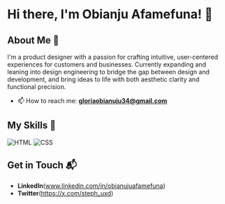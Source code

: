 # Hi there, I'm Obianju Afamefuna! 👋


## About Me 🚀

I'm a product designer with a passion for crafting intuitive, user-centered experiences for customers and businesses. Currently expanding and leaning into design engineering to bridge the gap between design and development, and bring ideas to life with both aesthetic clarity and functional precision.

- 📫 How to reach me: **gloriaobianuju34@gmail.com**


## My Skills 🧠

![HTML](https://img.shields.io/badge/-HTML-E34F26?style=flat-square&logo=html5&logoColor=white)
![CSS](https://img.shields.io/badge/-CSS-1572B6?style=flat-square&logo=css3&logoColor=white)



## Get in Touch 📬
- **LinkedIn**(www.linkedin.com/in/obianujuafamefuna)
- **Twitter**(https://x.com/steph_uxd)


